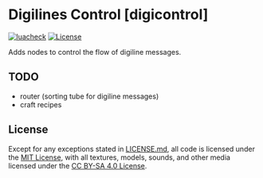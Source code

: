 # Digilines Control [digicontrol]

[![luacheck](https://github.com/OgelGames/digicontrol/workflows/luacheck/badge.svg)](https://github.com/OgelGames/beacon/actions)
[![License](https://img.shields.io/badge/License-MIT%20and%20CC%20BY--SA%204.0-green.svg)](LICENSE.md)

Adds nodes to control the flow of digiline messages.

## TODO

- router (sorting tube for digiline messages)
- craft recipes

## License

Except for any exceptions stated in [LICENSE.md](LICENSE.md#exceptions), all code is licensed under the [MIT License](LICENSE.md#mit-license), with all textures, models, sounds, and other media licensed under the [CC BY-SA 4.0 License](LICENSE.md#cc-by-sa-40-license). 
